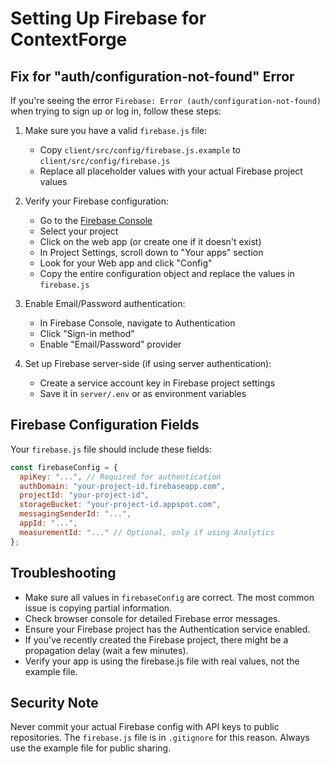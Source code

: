 # Setting Up Firebase for ContextForge

## Fix for "auth/configuration-not-found" Error

If you're seeing the error `Firebase: Error (auth/configuration-not-found)` when trying to sign up or log in, follow these steps:

1. Make sure you have a valid `firebase.js` file:
   - Copy `client/src/config/firebase.js.example` to `client/src/config/firebase.js`
   - Replace all placeholder values with your actual Firebase project values

2. Verify your Firebase configuration:
   - Go to the [Firebase Console](https://console.firebase.google.com/)
   - Select your project
   - Click on the web app (or create one if it doesn't exist)
   - In Project Settings, scroll down to "Your apps" section
   - Look for your Web app and click "Config"
   - Copy the entire configuration object and replace the values in `firebase.js`

3. Enable Email/Password authentication:
   - In Firebase Console, navigate to Authentication
   - Click "Sign-in method"
   - Enable "Email/Password" provider

4. Set up Firebase server-side (if using server authentication):
   - Create a service account key in Firebase project settings
   - Save it in `server/.env` or as environment variables
   
## Firebase Configuration Fields

Your `firebase.js` file should include these fields:

```javascript
const firebaseConfig = {
  apiKey: "...", // Required for authentication
  authDomain: "your-project-id.firebaseapp.com",
  projectId: "your-project-id",
  storageBucket: "your-project-id.appspot.com",
  messagingSenderId: "...",
  appId: "...",
  measurementId: "..." // Optional, only if using Analytics
};
```

## Troubleshooting

- Make sure all values in `firebaseConfig` are correct. The most common issue is copying partial information.
- Check browser console for detailed Firebase error messages.
- Ensure your Firebase project has the Authentication service enabled.
- If you've recently created the Firebase project, there might be a propagation delay (wait a few minutes).
- Verify your app is using the firebase.js file with real values, not the example file.

## Security Note

Never commit your actual Firebase config with API keys to public repositories. The `firebase.js` file is in `.gitignore` for this reason. Always use the example file for public sharing.